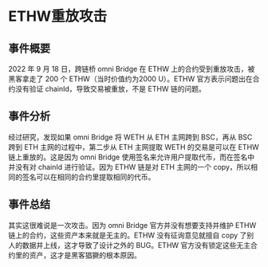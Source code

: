 # ETHW重放攻击

## 事件概要
2022 年 9 月 18 日，跨链桥 omni Bridge 在 ETHW 上的合约受到重放攻击，被黑客拿走了 200 个 ETHW（当时价值约为2000 U）。ETHW 官方表示问题出在合约没有验证 chainId，导致交易被重放，不是 ETHW 链的问题。

## 事件分析

经过研究，发现如果 omni Bridge 将 WETH 从 ETH 主网跨到 BSC，再从 BSC 跨到 ETH 主网的过程中，第二步从 ETH 主网提取 WETH 的交易是可以在 ETHW 链上重放的。这是因为 omni Bridge 使用签名来允许用户提取代币，而在签名中并没有对 chainId 进行验证。因为 ETHW 链是对 ETH 主网的一个 copy，所以相同的签名可以在相同的合约里提取相同的代币。

## 事件总结

其实这很难说是一次攻击。因为 omni Bridge 官方并没有想要支持并维护 ETHW 链上的合约，这些资产本来就是无主的。ETHW 没有征询意见就擅自 copy 了别人的数据并上线，这才导致了设计之外的 BUG。ETHW 官方没有锁定这些无主合约里的资产，这才是黑客猖獗的根本原因。